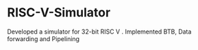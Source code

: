 # RISC-V-Simulator
Developed a simulator for 32-bit RISC V . Implemented BTB, Data forwarding and Pipelining
